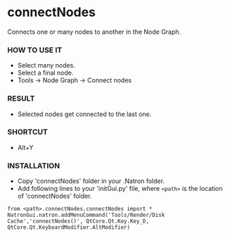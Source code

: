 # connectNodes

Connects one or many nodes to another in the Node Graph.

### HOW TO USE IT

* Select many nodes.
* Select a final node.
* Tools -> Node Graph -> Connect nodes

### RESULT

* Selected nodes get connected to the last one.

### SHORTCUT

* Alt+Y

### INSTALLATION

* Copy 'connectNodes' folder in your .Natron folder.
* Add following lines to your 'initGui.py' file, where ``<path>`` is the location of 'connectNodes' folder.

```
from <path>.connectNodes.connectNodes import *
NatronGui.natron.addMenuCommand('Tools/Render/Disk Cache','connectNodes()', QtCore.Qt.Key.Key_D, QtCore.Qt.KeyboardModifier.AltModifier)
```
